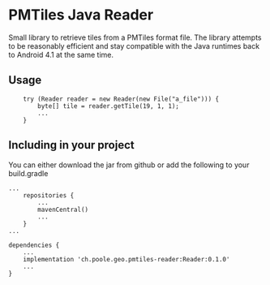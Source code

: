 
# PMTiles Java Reader

Small library to retrieve tiles from a PMTiles format file. The library attempts to be reasonably efficient and stay compatible with the Java runtimes back to Android 4.1 at the same time.


## Usage

        try (Reader reader = new Reader(new File("a_file"))) {
            byte[] tile = reader.getTile(19, 1, 1);
            ...  
        }
    
## Including in your project

You can either download the jar from github or add the following to your build.gradle

	...
	    repositories {
	        ...   
	        mavenCentral()
	        ...              
	    }
	...
	
	dependencies {
	    ...
	    implementation 'ch.poole.geo.pmtiles-reader:Reader:0.1.0'
	    ...
	}
